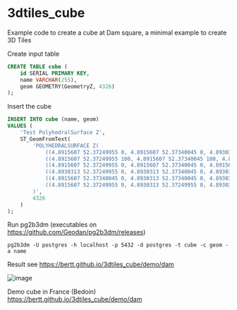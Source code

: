 # 3dtiles_cube

Example code to create a cube at Dam square, a minimal example to create 3D Tiles

Create input table 

```sql
CREATE TABLE cube (
    id SERIAL PRIMARY KEY,
    name VARCHAR(255),
    geom GEOMETRY(GeometryZ, 4326)
);
```

Insert the cube

```sql
INSERT INTO cube (name, geom)
VALUES (
    'Test PolyhedralSurface Z',
    ST_GeomFromText(
        'POLYHEDRALSURFACE Z(
            ((4.8915607 52.37249955 0, 4.8915607 52.37340045 0, 4.8930313 52.37340045 0, 4.8930313 52.37249955 0, 4.8915607 52.37249955 0)),
            ((4.8915607 52.37249955 100, 4.8915607 52.37340045 100, 4.8930313 52.37340045 100, 4.8930313 52.37249955 100, 4.8915607 52.37249955 100)),
            ((4.8915607 52.37249955 0, 4.8915607 52.37340045 0, 4.8915607 52.37340045 100, 4.8915607 52.37249955 100, 4.8915607 52.37249955 0)),
            ((4.8930313 52.37249955 0, 4.8930313 52.37340045 0, 4.8930313 52.37340045 100, 4.8930313 52.37249955 100, 4.8930313 52.37249955 0)),
            ((4.8915607 52.37340045 0, 4.8930313 52.37340045 0, 4.8930313 52.37340045 100, 4.8915607 52.37340045 100, 4.8915607 52.37340045 0)),
            ((4.8915607 52.37249955 0, 4.8930313 52.37249955 0, 4.8930313 52.37249955 100, 4.8915607 52.37249955 100, 4.8915607 52.37249955 0))
        )',
        4326
    )
);
```

Run pg2b3dm (executables on https://github.com/Geodan/pg2b3dm/releases)

```
pg2b3dm -U postgres -h localhost -p 5432 -d postgres -t cube -c geom -a name
```

Result see https://bertt.github.io/3dtiles_cube/demo/dam

![image](https://github.com/user-attachments/assets/8b7db318-f95e-447c-87e0-3a726986e1cb)

Demo cube in France (Bedoin) https://bertt.github.io/3dtiles_cube/demo/dam

